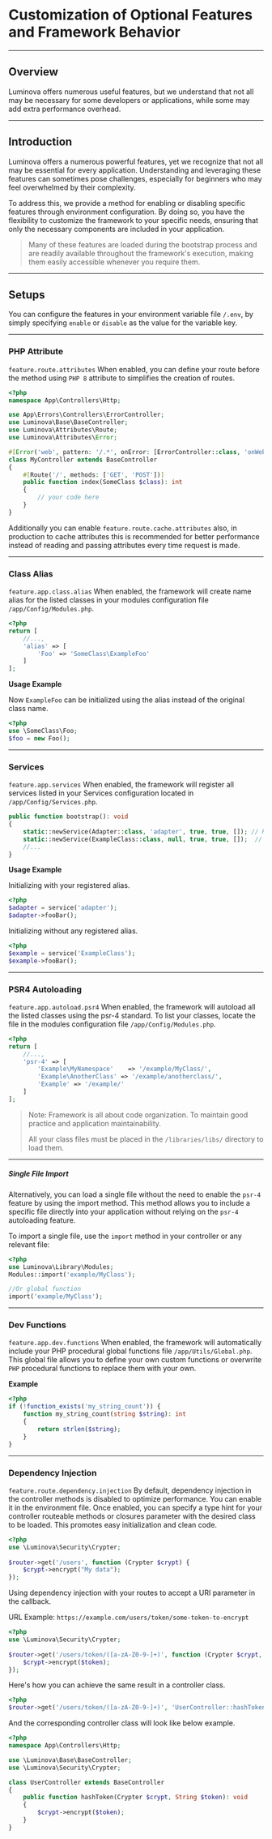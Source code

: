 # Customization of Optional Features and Framework Behavior

***

## Overview

Luminova offers numerous useful features, but we understand that not all may be necessary for some developers or applications, while some may add extra performance overhead.

***

## Introduction

Luminova offers a numerous powerful features, yet we recognize that not all may be essential for every application. Understanding and leveraging these features can sometimes pose challenges, especially for beginners who may feel overwhelmed by their complexity.

To address this, we provide a method for enabling or disabling specific features through environment configuration. By doing so, you have the flexibility to customize the framework to your specific needs, ensuring that only the necessary components are included in your application.

> Many of these features are loaded during the bootstrap process and are readily available throughout the framework's execution, making them easily accessible whenever you require them.

***

## Setups

You can configure the features in your environment variable file `/.env`, by simply specifying `enable` or `disable` as the value for the variable key.

***

### PHP Attribute 

`feature.route.attributes` When enabled, you can define your route before the method using `PHP 8` attribute to simplifies the creation of routes.

```php 
<?php 
namespace App\Controllers\Http;

use App\Errors\Controllers\ErrorController;
use Luminova\Base\BaseController;
use Luminova\Attributes\Route;
use Luminova\Attributes\Error;

#[Error('web', pattern: '/.*', onError: [ErrorController::class, 'onWebError'])]
class MyController extends BaseController
{
	#[Route('/', methods: ['GET', 'POST'])]
	public function index(SomeClass $class): int 
	{
		// your code here
	}
}
```

Additionally you can enable `feature.route.cache.attributes` also, in production to cache attributes this is recommended for better performance instead of reading and passing attributes every time request is made.

***

### Class Alias

`feature.app.class.alias` When enabled, the framework will create name alias for the listed classes in your modules configuration file `/app/Config/Modules.php`.

```php 
<?php 
return [
    //...,
    'alias' => [
        'Foo' => 'SomeClass\ExampleFoo'
    ]
];
```

**Usage Example**

Now `ExampleFoo` can be initialized using the alias instead of the original class name.

```php
<?php 
use \SomeClass\Foo;
$foo = new Foo();
```

***

### Services

`feature.app.services` When enabled, the framework will register all services listed in your Services configuration located in `/app/Config/Services.php`.

```php 
public function bootstrap(): void
{
    static::newService(Adapter::class, 'adapter', true, true, []); // Has alias "adapter"
    static::newService(ExampleClass::class, null, true, true, []);  // No alias, it will use class base name instead.
    //...
}
```

**Usage Example**

Initializing with your registered alias.

```php
<?php 
$adapter = service('adapter');
$adapter->fooBar();
```
Initializing without any registered alias.

```php
<?php 
$example = service('ExampleClass');
$example->fooBar();
```

***

### PSR4 Autoloading

`feature.app.autoload.psr4` When enabled, the framework will autoload all the listed classes using the psr-4 standard. To list your classes, locate the file in the modules configuration file `/app/Config/Modules.php`.

```php 
<?php 
return [
    //...,
    'psr-4' => [
        'Example\MyNamespace'    => '/example/MyClass/',
        'Example\AnotherClass' => '/example/anotherclass/',
	    'Example' => '/example/'
    ]
];
```

> Note: 
> Framework is all about code organization. To maintain good practice and application maintainability.
> 
>  All your class files must be placed in the `/libraries/libs/` directory to load them.

***

##### Single File Import

Alternatively, you can load a single file without the need to enable the `psr-4` feature by using the import method. This method allows you to include a specific file directly into your application without relying on the `psr-4` autoloading feature.

To import a single file, use the `import` method in your controller or any relevant file:

```php
<?php 
use Luminova\Library\Modules;
Modules::import('example/MyClass');

//Or global function 
import('example/MyClass');
```

***

### Dev Functions

`feature.app.dev.functions` When enabled, the framework will automatically include your PHP procedural global functions file `/app/Utils/Global.php`.
This global file allows you to define your own custom functions or overwrite `PHP` procedural functions to replace them with your own.

**Example**

```php
<?php
if (!function_exists('my_string_count')) {
    function my_string_count(string $string): int 
    {
        return strlen($string);
    }
}
```

***

### Dependency Injection

`feature.route.dependency.injection` By default, dependency injection in the controller methods is disabled to optimize performance. 
You can enable it in the environment file. Once enabled, you can specify a type hint for your controller routeable methods or closures parameter with the desired class to be loaded.
This promotes easy initialization and clean code.

```php 
<?php
use \Luminova\Security\Crypter;
 
$router->get('/users', function (Crypter $crypt) {
    $crypt->encrypt("My data");
});
```

Using dependency injection with your routes to accept a URI parameter in the callback.

URL Example: `https://example.com/users/token/some-token-to-encrypt`

```php 
<?php
use \Luminova\Security\Crypter;
 
$router->get('/users/token/([a-zA-Z0-9-]+)', function (Crypter $crypt, String $token) {
    $crypt->encrypt($token);
});
```

Here's how you can achieve the same result in a controller class.

```php 
<?php
$router->get('/users/token/([a-zA-Z0-9-]+)', 'UserController::hashToken');
```

And the corresponding controller class will look like below example.

```php
<?php
namespace App\Controllers\Http;

use \Luminova\Base\BaseController;
use \Luminova\Security\Crypter;

class UserController extends BaseController 
{
	public function hashToken(Crypter $crypt, String $token): void 
	{
		$crypt->encrypt($token);
	}
}
```